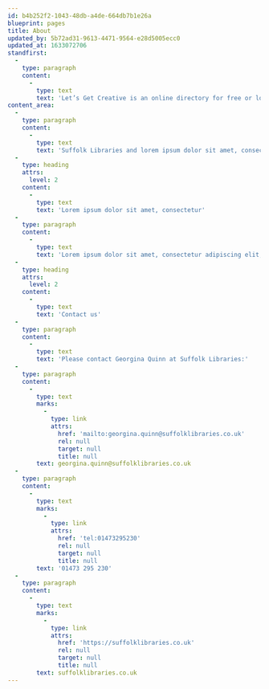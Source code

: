```yaml
---
id: b4b252f2-1043-48db-a4de-664db7b1e26a
blueprint: pages
title: About
updated_by: 5b72ad31-9613-4471-9564-e28d5005ecc0
updated_at: 1633072706
standfirst:
  -
    type: paragraph
    content:
      -
        type: text
        text: 'Let’s Get Creative is an online directory for free or low-cost creative activities & events happening in Suffolk.'
content_area:
  -
    type: paragraph
    content:
      -
        type: text
        text: 'Suffolk Libraries and lorem ipsum dolor sit amet, consectetur adipiscing elit, sed do eiusmod tempor incididunt ut labore et dolore magna aliqua. Ut enim ad minim veniam, quis nostrud exercitation ullamco laboris nisi ut aliquip ex ea commodo consequat. Duis aute irure dolor in reprehenderit in voluptate velit esse cillum dolore eu fugiat nulla pariatur. Excepteur sint occaecat cupidatat non proident, sunt in culpa qui officia deserunt mollit anim id est laborum.'
  -
    type: heading
    attrs:
      level: 2
    content:
      -
        type: text
        text: 'Lorem ipsum dolor sit amet, consectetur'
  -
    type: paragraph
    content:
      -
        type: text
        text: 'Lorem ipsum dolor sit amet, consectetur adipiscing elit, sed do eiusmod tempor incididunt ut labore et dolore magna aliqua. Ut enim ad minim veniam, quis nostrud exercitation ullamco laboris nisi ut aliquip ex ea commodo consequat. Duis aute irure dolor in reprehenderit in voluptate velit esse cillum dolore eu fugiat nulla pariatur. Excepteur sint occaecat cupidatat non proident.'
  -
    type: heading
    attrs:
      level: 2
    content:
      -
        type: text
        text: 'Contact us'
  -
    type: paragraph
    content:
      -
        type: text
        text: 'Please contact Georgina Quinn at Suffolk Libraries:'
  -
    type: paragraph
    content:
      -
        type: text
        marks:
          -
            type: link
            attrs:
              href: 'mailto:georgina.quinn@suffolklibraries.co.uk'
              rel: null
              target: null
              title: null
        text: georgina.quinn@suffolklibraries.co.uk
  -
    type: paragraph
    content:
      -
        type: text
        marks:
          -
            type: link
            attrs:
              href: 'tel:01473295230'
              rel: null
              target: null
              title: null
        text: '01473 295 230'
  -
    type: paragraph
    content:
      -
        type: text
        marks:
          -
            type: link
            attrs:
              href: 'https://suffolklibraries.co.uk'
              rel: null
              target: null
              title: null
        text: suffolklibraries.co.uk
---
```

